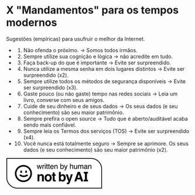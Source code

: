 # X "Mandamentos" para os tempos modernos

Sugestões (empíricas) para usufruir o melhor da Internet.
- 1. Não ofenda o próximo. -> Somos todos irmãos.
- 2. Sempre utilize sua cognição e lógica -> não acredite em tudo.
- 3. Faça back-up do que é importante -> Evite ser surpreendido.
- 4. Nunca utilize a mesma senha em dois lugares distintos -> Evite ser surpreendido (x2).
- 5. Sempre utilize todos os métodos de segurança disponíveis -> Evite ser surpreendido (x3).
 - 6. Gaste pouco (ou não gaste) tempo nas redes sociais -> Leia um livro, converse com seus amigos.
- 7. Cuide de seu dinheiro e de seus dados -> Os seus dados (e seu conhecimento) são seu maior patrimônio.
- 8. Sempre prefira o open source -> Tudo que é aberto/auditável acaba sendo mais confiável.
- 9. Sempre leia os Termos dos serviços (TOS) -> Evite ser surpreendido (x4).
- 10. Você nunca está totalmente seguro -> Sempre se aprimore. Os seus dados (e seu conhecimento) são seu maior patrimônio (x2).

![Not-By-AI](notai.svg "https://notbyai.fyi/")
